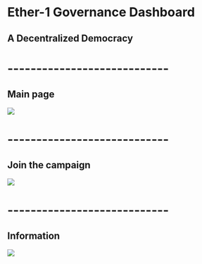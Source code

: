 # Ether-1 Governance Dashboard

## A Decentralized Democracy

# ----------------------------

## Main page

![](https://imgur.com/gnoKE3r)

# ----------------------------

## Join the campaign

![](https://imgur.com/5oPTCco)

# ----------------------------

## Information

![](https://imgur.com/vS5oaBE)
